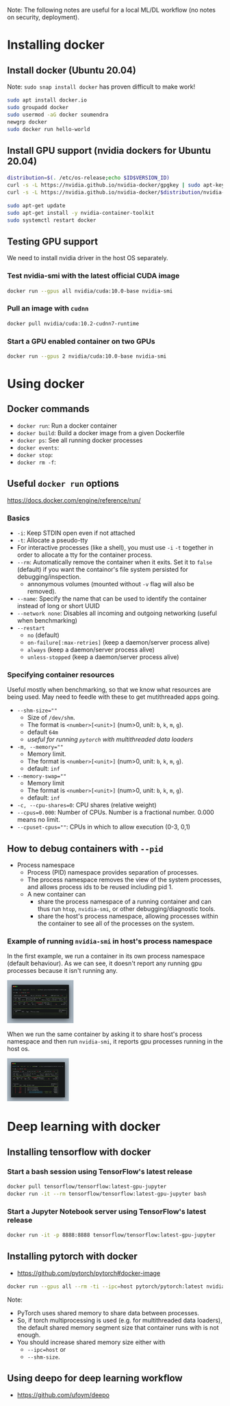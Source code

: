 Note: The following notes are useful for a local ML/DL workflow (no notes on security, deployment).

# Installing docker

## Install docker (Ubuntu 20.04)

Note: `sudo snap install docker` has proven difficult to make work!

```bash
sudo apt install docker.io
sudo groupadd docker
sudo usermod -aG docker soumendra
newgrp docker
sudo docker run hello-world
```

## Install GPU support (nvidia dockers for Ubuntu 20.04)

```bash
distribution=$(. /etc/os-release;echo $ID$VERSION_ID)
curl -s -L https://nvidia.github.io/nvidia-docker/gpgkey | sudo apt-key add -
curl -s -L https://nvidia.github.io/nvidia-docker/$distribution/nvidia-docker.list | sudo tee /etc/apt/sources.list.d/nvidia-docker.list
```

```bash
sudo apt-get update
sudo apt-get install -y nvidia-container-toolkit
sudo systemctl restart docker
```

## Testing GPU support

We need to install nvidia driver in the host OS separately.

### Test nvidia-smi with the latest official CUDA image

```bash
docker run --gpus all nvidia/cuda:10.0-base nvidia-smi
```

### Pull an image with `cudnn`

```bash
docker pull nvidia/cuda:10.2-cudnn7-runtime
```

### Start a GPU enabled container on two GPUs

```bash
docker run --gpus 2 nvidia/cuda:10.0-base nvidia-smi
```

# Using docker

## Docker commands

* `docker run`: Run a docker container
* `docker build`: Build a docker image from a given Dockerfile
* `docker ps`: See all running docker processes
* `docker events`: 
* `docker stop`: 
* `docker rm -f`: 


## Useful `docker run` options

https://docs.docker.com/engine/reference/run/

### Basics

* `-i`: Keep STDIN open even if not attached
* `-t`: Allocate a pseudo-tty
* For interactive processes (like a shell), you must use `-i` `-t` together in order to allocate a tty for the container process.
* `--rm`: Automatically remove the container when it exits. Set it to `false` (default) if you want the containor's file system persisted for debugging/inspection.
  - annonymous volumes (mounted without `-v` flag will also be removed).
* `--name`: Specify the name that can be used to identify the container instead of long or short UUID
* `--network none`: Disables all incoming and outgoing networking (useful when benchmarking)
* `--restart`
  - `no` (default)
  - `on-failure[:max-retries]` (keep a daemon/server process alive)
  - `always` (keep a daemon/server process alive)
  - `unless-stopped` (keep a daemon/server process alive)

### Specifying container resources

Useful mostly when benchmarking, so that we know what resources are being used. May need to feedle with these to get mutithreaded apps going.

* `--shm-size=""`
  - Size of `/dev/shm`.
  - The format is `<number>[<unit>]` (num>0, unit: `b`, `k`, `m`, `g`).
  - default `64m`
  - *useful for running `pytorch` with multithreaded data loaders*
* `-m, --memory=""`
  - Memory limit.
  - The format is `<number>[<unit>]` (num>0, unit: `b`, `k`, `m`, `g`).
  - default: `inf`
* `--memory-swap=""	`
  - Memory limit
  - The format is `<number>[<unit>]` (num>0, unit: `b`, `k`, `m`, `g`).
  - default: `inf`
* `-c, --cpu-shares=0`: CPU shares (relative weight)
* `--cpus=0.000`: Number of CPUs. Number is a fractional number. 0.000 means no limit.
* `--cpuset-cpus=""`: CPUs in which to allow execution (0-3, 0,1)


## How to debug containers with `--pid`

* Process namespace
  - Process (PID) namespace provides separation of processes.
  - The process namespace removes the view of the system processes, and allows process ids to be reused including pid 1.
  - A new container can
    - share the process namespace of a running container and can thus run `htop`, `nvidia-smi`, or other debugging/diagnostic tools.
    - share the host's process namespace, allowing processes within the container to see all of the processes on the system.

### Example of running `nvidia-smi` in host's process namespace

In the first example, we run a container in its own process namespace (default behaviour). As we can see, it doesn't report any running gpu processes because it isn't running any.

<img src="assets/images/no_pid.png" height="100" />

When we run the same container by asking it to share host's process namespace and then run `nvidia-smi`, it reports gpu processes running in the host os.

<img src="assets/images/host_pid.png" height="100" />

# Deep learning with docker

## Installing tensorflow with docker

### Start a bash session using TensorFlow's latest release

```bash
docker pull tensorflow/tensorflow:latest-gpu-jupyter
docker run -it --rm tensorflow/tensorflow:latest-gpu-jupyter bash
```

### Start a Jupyter Notebook server using TensorFlow's latest release

```bash
docker run -it -p 8888:8888 tensorflow/tensorflow:latest-gpu-jupyter
```

## Installing pytorch with docker

* https://github.com/pytorch/pytorch#docker-image

```bash
docker run --gpus all --rm -ti --ipc=host pytorch/pytorch:latest nvidia-smi
```

Note:
* PyTorch uses shared memory to share data between processes.
* So, if torch multiprocessing is used (e.g. for multithreaded data loaders), the default shared memory segment size that container runs with is not enough.
* You should increase shared memory size either with
    - `--ipc=host` or
    - `--shm-size`.


## Using deepo for deep learning workflow

* https://github.com/ufoym/deepo
